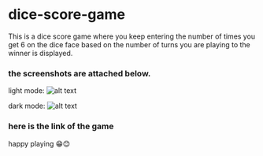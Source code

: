 # dice-score-game

 This is a dice score game where you keep entering the number of times you get 6 on the dice face based on the number of turns you are playing to the winner is displayed.

### the screenshots are attached below. 

light mode:
![alt text](https://github.com/xxx32/dice-score-game/blob/main/screenshots/lightmode.png)

dark mode:
![alt text](https://github.com/xxx32/dice-score-game/blob/main/screenshots/darkmode.png)

### here is the link of the game 


happy playing 😁😊
